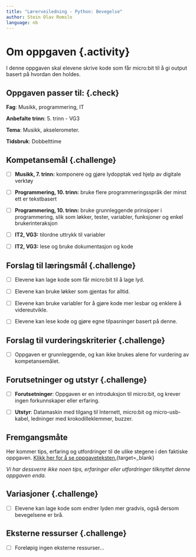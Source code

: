 ```yaml
---
title: "Lærerveiledning - Python: Bevegelse"
author: Stein Olav Romslo
language: nb
---
```



# Om oppgaven {.activity}

I denne oppgaven skal elevene skrive kode som får micro:bit til å gi output
basert på hvordan den holdes.

## Oppgaven passer til: {.check}

__Fag__: Musikk, programmering, IT

__Anbefalte trinn__: 5. trinn - VG3

__Tema__: Musikk, akselerometer.

__Tidsbruk__: Dobbelttime

## Kompetansemål {.challenge}

- [ ] __Musikk, 7. trinn:__ komponere og gjøre lydopptak ved hjelp av digitale
  verktøy

- [ ] __Programmering, 10. trinn:__ bruke flere programmeringsspråk der minst ett
 er tekstbasert

- [ ] __Programmering, 10. trinn:__ bruke grunnleggende prinsipper i
  programmering, slik som løkker, tester, variabler, funksjoner og enkel
  brukerinteraksjon

- [ ] __IT2, VG3:__ tilordne uttrykk til variabler

- [ ] __IT2, VG3:__ lese og bruke dokumentasjon og kode

## Forslag til læringsmål {.challenge}

- [ ] Elevene kan lage kode som får micro:bit til å lage lyd.

- [ ] Elevene kan bruke løkker som gjentas for alltid.

- [ ] Elevene kan bruke variabler for å gjøre kode mer lesbar og enklere å
  videreutvikle.

- [ ] Elevene kan lese kode og gjøre egne tilpasninger basert på denne.

## Forslag til vurderingskriterier {.challenge}

- [ ] Oppgaven er grunnleggende, og kan ikke brukes alene for vurdering av
  kompetansemålet.

## Forutsetninger og utstyr {.challenge}

- [ ] __Forutsetninger__: Oppgaven er en introduksjon til micro:bit, og krever
  ingen forkunnskaper eller erfaring.

- [ ] __Utstyr__: Datamaskin med tilgang til Internett, micro:bit og
  micro-usb-kabel, ledninger med krokodilleklemmer, buzzer.

## Fremgangsmåte

Her kommer tips, erfaring og utfordringer til de ulike stegene i den faktiske
oppgaven. [Klikk her for å se
oppgaveteksten.](../python_movement/python_movement_nb.html){target=_blank}

_Vi har dessverre ikke noen tips, erfaringer eller utfordringer tilknyttet denne
oppgaven enda._

## Variasjoner {.challenge}

- [ ] Elevene kan lage kode som endrer lyden mer gradvis, også dersom
  bevegelsene er brå.

## Eksterne ressurser {.challenge}

- [ ] Foreløpig ingen eksterne ressurser...
